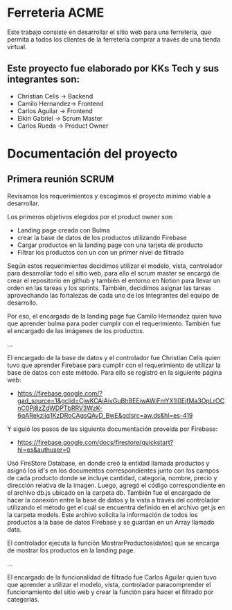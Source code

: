 # Ferreteria ACME
Este trabajo consiste en desarrollar el sitio web para una ferretería, que permita a todos los clientes de la ferretería comprar a través de una tienda virtual.


## Este proyecto fue elaborado por KKs Tech y sus integrantes son:
* Christian Celis -> Backend
* Camilo Hernandez-> Frontend
* Carlos Aguilar -> Frontend
* Elkin Gabriel -> Scrum Master
* Carlos Rueda -> Product Owner

# Documentación del proyecto



## Primera reunión SCRUM

Revisamos los requerimientos y escogimos el proyecto mínimo viable a desarrollar.

Los primeros objetivos elegidos por el product owner son:

* Landing page creada con Bulma
* crear la base de datos de los productos utilizando Firebase
* Cargar productos en la landing page con una tarjeta de producto
* Filtrar los productos con un con un primer nivel de filtrado

Según estos requerimientos decidimos utilizar el modelo, vista, controlador para desarrollar todo el sitio web, para ello el scrum master se encargó de crear el repositorio en github y también el entorno en Notion para llevar un orden en las tareas y los sprints. También, decidimos asignar las tareas aprovechando las fortalezas de cada uno de los integrantes del equipo de desarrollo.

Por eso, el encargado de la landing page fue Camilo Hernandez quien tuvo que aprender bulma para poder cumplir con el requerimiento. También fue el encargado de las imágenes de los productos.

...

El encargado de la base de datos y el controlador fue Christian Celis quien tuvo que aprender Firebase para cumplir con el requerimiento de utilizar la base de datos con este método. Para ello se registró en la siguiente página web:

* https://firebase.google.com/?gad_source=1&gclid=CjwKCAiAivGuBhBEEiwAWiFmYX1I0EjfMa3OpLrOCnC0Pj8zZdWDPTbRRV3WzK-6qARekzjjq1KzDRoCAgsQAvD_BwE&gclsrc=aw.ds&hl=es-419


Y siguió los pasos de las siguiente documentación proveída por Firebase:

* https://firebase.google.com/docs/firestore/quickstart?hl=es&authuser=0

Usó FireStore Database, en donde creó la entidad llamada productos y asignó los id's en los documentos correspondientes junto con los campos de cada producto donde se incluye cantidad, categoría, nombre, precio y dirección relativa de la imagen. Luego, agregó el código correspondiente en  el archivo db.js ubicado en la carpeta db. También fue el encargado de hacer la conexión entre la base de datos y la vista a través del controlador utilizando el método get el cuál se encuentra definido en el archivo get.js en la carpeta models. Este archivo solicita la información de todos los productos a la base de datos Firebase y se guardan en un Array llamado data.

El controlador ejecuta la función MostrarProductos(datos) que se encarga de mostrar los productos en la landing page.

...

El encargado de la funcionalidad de filtrado fue Carlos Aguilar quien tuvo que aprender a utilizar el modelo, vista, controlador paracomprender el funcionamiento del sitio web y crear la función para hacer el filtrado por categorías.